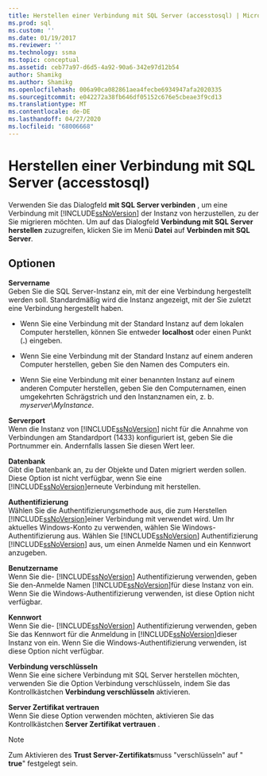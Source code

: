 ```yaml
---
title: Herstellen einer Verbindung mit SQL Server (accesstosql) | Microsoft-Dokumentation
ms.prod: sql
ms.custom: ''
ms.date: 01/19/2017
ms.reviewer: ''
ms.technology: ssma
ms.topic: conceptual
ms.assetid: ceb77a97-d6d5-4a92-90a6-342e97d12b54
author: Shamikg
ms.author: Shamikg
ms.openlocfilehash: 006a90ca082861aea4fecbe6934947afa2020335
ms.sourcegitcommit: e042272a38fb646df05152c676e5cbeae3f9cd13
ms.translationtype: MT
ms.contentlocale: de-DE
ms.lasthandoff: 04/27/2020
ms.locfileid: "68006668"
---
```

# <a name="connect-to-sql-server-accesstosql"></a>Herstellen einer Verbindung mit SQL Server (accesstosql)
Verwenden Sie das Dialogfeld **mit SQL Server verbinden** , um eine Verbindung mit [!INCLUDE[ssNoVersion](../../includes/ssnoversion-md.md)] der Instanz von herzustellen, zu der Sie migrieren möchten. Um auf das Dialogfeld **Verbindung mit SQL Server herstellen** zuzugreifen, klicken Sie im Menü **Datei** auf **Verbinden mit SQL Server**.  
  
## <a name="options"></a>Optionen  
**Servername**  
Geben Sie die SQL Server-Instanz ein, mit der eine Verbindung hergestellt werden soll. Standardmäßig wird die Instanz angezeigt, mit der Sie zuletzt eine Verbindung hergestellt haben.  
  
-   Wenn Sie eine Verbindung mit der Standard Instanz auf dem lokalen Computer herstellen, können Sie entweder **localhost** oder einen Punkt (**.**) eingeben.  
  
-   Wenn Sie eine Verbindung mit der Standard Instanz auf einem anderen Computer herstellen, geben Sie den Namen des Computers ein.  
  
-   Wenn Sie eine Verbindung mit einer benannten Instanz auf einem anderen Computer herstellen, geben Sie den Computernamen, einen umgekehrten Schrägstrich und den Instanznamen ein, z. b. *myserver*\\*MyInstance*.  
  
**Serverport**  
Wenn die Instanz von [!INCLUDE[ssNoVersion](../../includes/ssnoversion-md.md)] nicht für die Annahme von Verbindungen am Standardport (1433) konfiguriert ist, geben Sie die Portnummer ein. Andernfalls lassen Sie diesen Wert leer.  
  
**Datenbank**  
Gibt die Datenbank an, zu der Objekte und Daten migriert werden sollen. Diese Option ist nicht verfügbar, wenn Sie eine [!INCLUDE[ssNoVersion](../../includes/ssnoversion-md.md)]erneute Verbindung mit herstellen.  
  
**Authentifizierung**  
Wählen Sie die Authentifizierungsmethode aus, die zum Herstellen [!INCLUDE[ssNoVersion](../../includes/ssnoversion-md.md)]einer Verbindung mit verwendet wird. Um Ihr aktuelles Windows-Konto zu verwenden, wählen Sie Windows-Authentifizierung aus. Wählen Sie [!INCLUDE[ssNoVersion](../../includes/ssnoversion-md.md)] Authentifizierung [!INCLUDE[ssNoVersion](../../includes/ssnoversion-md.md)] aus, um einen Anmelde Namen und ein Kennwort anzugeben.  
  
**Benutzername**  
Wenn Sie die- [!INCLUDE[ssNoVersion](../../includes/ssnoversion-md.md)] Authentifizierung verwenden, geben Sie den-Anmelde Namen [!INCLUDE[ssNoVersion](../../includes/ssnoversion-md.md)]für diese Instanz von ein. Wenn Sie die Windows-Authentifizierung verwenden, ist diese Option nicht verfügbar.  
  
**Kennwort**  
Wenn Sie die- [!INCLUDE[ssNoVersion](../../includes/ssnoversion-md.md)] Authentifizierung verwenden, geben Sie das Kennwort für die Anmeldung in [!INCLUDE[ssNoVersion](../../includes/ssnoversion-md.md)]dieser Instanz von ein. Wenn Sie die Windows-Authentifizierung verwenden, ist diese Option nicht verfügbar.  
  
**Verbindung verschlüsseln**  
Wenn Sie eine sichere Verbindung mit SQL Server herstellen möchten, verwenden Sie die Option Verbindung verschlüsseln, indem Sie das Kontrollkästchen **Verbindung verschlüsseln** aktivieren.  
  
**Server Zertifikat vertrauen**  
Wenn Sie diese Option verwenden möchten, aktivieren Sie das Kontrollkästchen **Server Zertifikat vertrauen** .  
  
> [!NOTE]  
> Zum Aktivieren des **Trust Server-Zertifikats**muss "verschlüsseln" auf " **true**" festgelegt sein.  
  
